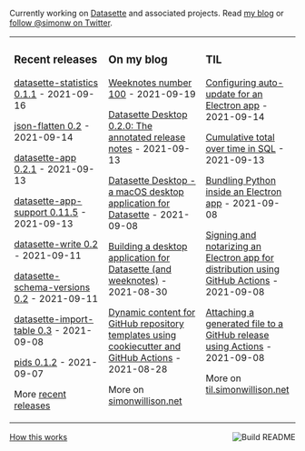 Currently working on [Datasette](https://datasette.io/) and associated projects. Read [my blog](https://simonwillison.net/) or [follow @simonw on Twitter](https://twitter.com/simonw).

<table><tr><td valign="top" width="33%">

### Recent releases
<!-- recent_releases starts -->
[datasette-statistics 0.1.1](https://github.com/simonw/datasette-statistics/releases/tag/0.1.1) - 2021-09-16

[json-flatten 0.2](https://github.com/simonw/json-flatten/releases/tag/0.2) - 2021-09-14

[datasette-app 0.2.1](https://github.com/simonw/datasette-app/releases/tag/0.2.1) - 2021-09-13

[datasette-app-support 0.11.5](https://github.com/simonw/datasette-app-support/releases/tag/0.11.5) - 2021-09-13

[datasette-write 0.2](https://github.com/simonw/datasette-write/releases/tag/0.2) - 2021-09-11

[datasette-schema-versions 0.2](https://github.com/simonw/datasette-schema-versions/releases/tag/0.2) - 2021-09-11

[datasette-import-table 0.3](https://github.com/simonw/datasette-import-table/releases/tag/0.3) - 2021-09-08

[pids 0.1.2](https://github.com/simonw/pids/releases/tag/0.1.2) - 2021-09-07
<!-- recent_releases ends -->
More [recent releases](https://github.com/simonw/simonw/blob/main/releases.md)
</td><td valign="top" width="34%">

### On my blog
<!-- blog starts -->
[Weeknotes number 100](http://simonwillison.net/2021/Sep/19/weeknotes/) - 2021-09-19

[Datasette Desktop 0.2.0: The annotated release notes](http://simonwillison.net/2021/Sep/13/datasette-desktop-2/) - 2021-09-13

[Datasette Desktop - a macOS desktop application for Datasette](http://simonwillison.net/2021/Sep/8/datasette-desktop/) - 2021-09-08

[Building a desktop application for Datasette (and weeknotes)](http://simonwillison.net/2021/Aug/30/datasette-app/) - 2021-08-30

[Dynamic content for GitHub repository templates using cookiecutter and GitHub Actions](http://simonwillison.net/2021/Aug/28/dynamic-github-repository-templates/) - 2021-08-28
<!-- blog ends -->
More on [simonwillison.net](https://simonwillison.net/)
</td><td valign="top" width="33%">

### TIL
<!-- tils starts -->
[Configuring auto-update for an Electron app](https://til.simonwillison.net/electron/electrion-auto-update) - 2021-09-14

[Cumulative total over time in SQL](https://til.simonwillison.net/sql/cumulative-total-over-time) - 2021-09-13

[Bundling Python inside an Electron app](https://til.simonwillison.net/electron/python-inside-electron) - 2021-09-08

[Signing and notarizing an Electron app for distribution using GitHub Actions](https://til.simonwillison.net/electron/sign-notarize-electron-macos) - 2021-09-08

[Attaching a generated file to a GitHub release using Actions](https://til.simonwillison.net/github-actions/attach-generated-file-to-release) - 2021-09-08
<!-- tils ends -->
More on [til.simonwillison.net](https://til.simonwillison.net/)
</td></tr></table>

<a href="https://github.com/simonw/simonw/actions"><img src="https://github.com/simonw/simonw/workflows/Build%20README/badge.svg" align="right" alt="Build README"></a> <a href="https://simonwillison.net/2020/Jul/10/self-updating-profile-readme/">How this works</a>
